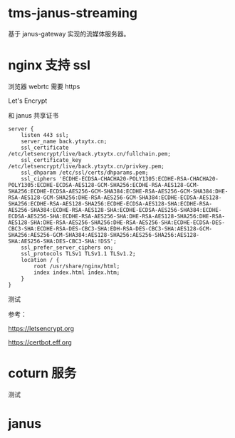 # tms-janus-streaming

基于 janus-gateway 实现的流媒体服务器。

# nginx 支持 ssl

浏览器 webrtc 需要 https

Let's Encrypt

和 janus 共享证书

```
server {
    listen 443 ssl;
    server_name back.ytxytx.cn;
    ssl_certificate /etc/letsencrypt/live/back.ytxytx.cn/fullchain.pem;
    ssl_certificate_key /etc/letsencrypt/live/back.ytxytx.cn/privkey.pem;
    ssl_dhparam /etc/ssl/certs/dhparams.pem;
    ssl_ciphers 'ECDHE-ECDSA-CHACHA20-POLY1305:ECDHE-RSA-CHACHA20-POLY1305:ECDHE-ECDSA-AES128-GCM-SHA256:ECDHE-RSA-AES128-GCM-SHA256:ECDHE-ECDSA-AES256-GCM-SHA384:ECDHE-RSA-AES256-GCM-SHA384:DHE-RSA-AES128-GCM-SHA256:DHE-RSA-AES256-GCM-SHA384:ECDHE-ECDSA-AES128-SHA256:ECDHE-RSA-AES128-SHA256:ECDHE-ECDSA-AES128-SHA:ECDHE-RSA-AES256-SHA384:ECDHE-RSA-AES128-SHA:ECDHE-ECDSA-AES256-SHA384:ECDHE-ECDSA-AES256-SHA:ECDHE-RSA-AES256-SHA:DHE-RSA-AES128-SHA256:DHE-RSA-AES128-SHA:DHE-RSA-AES256-SHA256:DHE-RSA-AES256-SHA:ECDHE-ECDSA-DES-CBC3-SHA:ECDHE-RSA-DES-CBC3-SHA:EDH-RSA-DES-CBC3-SHA:AES128-GCM-SHA256:AES256-GCM-SHA384:AES128-SHA256:AES256-SHA256:AES128-SHA:AES256-SHA:DES-CBC3-SHA:!DSS';
    ssl_prefer_server_ciphers on;
    ssl_protocols TLSv1 TLSv1.1 TLSv1.2;
    location / {
        root /usr/share/nginx/html;
        index index.html index.htm;
    }
}
```

测试

参考：

https://letsencrypt.org

https://certbot.eff.org

# coturn 服务

测试

# janus
